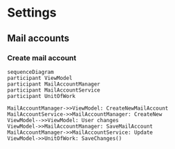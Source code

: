 # Settings
## Mail accounts
### Create mail account
```mermaid
sequenceDiagram
participant ViewModel
participant MailAccountManager
participant MailAccountService
participant UnitOfWork

MailAccountManager->>ViewModel: CreateNewMailAccount
MailAccountService->>MailAccountManager: CreateNew
ViewModel-->>ViewModel: User changes
ViewModel->>MailAccountManager: SaveMailAccount
MailAccountManager->>MailAccountService: Update
ViewModel->>UnitOfWork: SaveChanges()
```
<!--stackedit_data:
eyJoaXN0b3J5IjpbNjkzODY3MDU3LC0xOTg2OTQwNDMwXX0=
-->